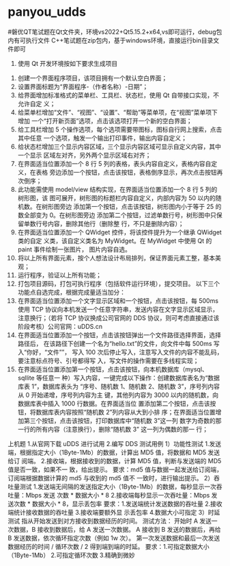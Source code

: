 # panyou_udds
#磐优QT笔试题在Qt文件夹，环境vs2022+Qt5.15.2+x64,vs即可运行，debug包内有可执行文件 C++笔试题在zip包内，基于windows环境，直接运行bin目录文件即可
1. 使用 Qt 开发环境按如下要求生成项目
1) 创建一个界面程序项目，该项目拥有一个默认空白界面；
2) 设置界面标题为“界面程序-（作者名称）-日期”；
3) 给界面增加标准格式的菜单栏、工具栏、状态栏，使用 Qt 自带接口实现，不允许自定
义；
4) 给菜单栏增加“文件”、“视图”、“设置”、“帮助”等菜单项，在“视图”菜单项下增加
一个“打开新页面”选项，点击该选项打开一个新的空白界面；
5) 给工具栏增加 5 个操作选项，每个选项需要带图标，图标自行网上搜索，点击其中任意
一个选项，触发一个输出打印事件，输出内容自定义；
6) 给状态栏增加三个显示内容区域，三个显示内容区域可显示自定义内容，其中一个显示
区域左对齐，另外两个显示区域右对齐；
7) 在界面适当位置添加一个 8 行 5 列的表格，表头内容自定义，表格内容自定义，在表格
旁边添加一个按钮，点击该按钮，表格倒序显示，再次点击按钮再次倒序；
8) 此功能需使用 model/view 结构实现，在界面适当位置添加一个 8 行 5 列的树形图，该
图可展开，树形图的标题栏内容自定义，内部内容为 50 以内的随机数。在树形图旁边
添加第一个按钮，点击该按钮，树形图内小于等于 25 的数全部变为 0。在树形图旁边
添加第二个按钮，过滤单数行号，树形图中只保留单数行号内容，删除其他行（删除整
行，不只是删除内容）；
9) 在界面适当位置添加一个 QWidget 控件，将该控件提升为一个继承 QWidget 类的自定
义类，该自定义类名为 MyWidget。在 MyWidget 中使用 Qt 的 paint 事件绘制一张图片，
图片内容自选。
10) 将以上所有界面元素，按个人想法设计布局排列，保证界面元素工整，基本美观；
11) 运行程序，验证以上所有功能；
12) 打包项目源码，打包可执行程序（包括软件运行环境），提交项目。
以下三个功能点自选完成，根据完成量适当加分：
13) 在界面适当位置添加一个文字显示区域和一个按钮，点击该按钮，每 500ms 使用 TCP
协议向本机发送一个任意字符串，发送内容在文字显示区域显示，注意换行；（若将 TCP
协议换成公司官网的 DDS 协议，则可考虑直接通过该阶段考核）公司官网：uDDS.cn
14) 在界面适当位置添加一个按钮，点击该按钮弹出一个文件路径选择界面，选择路径后，
在该路径下创建一个名为“hello.txt”的文件，向文件中每 500ms 写入“你好，“文件””，
写入 100 次后停止写入，注意写入文件的内容不能乱码，要注意标点符号、引号都得写
入，写文件的操作需要在多线程实现；
15) 在界面适当位置添加第一个按钮，点击该按钮，向本机数据库（mysql、sqllite 等任意一
种）写入内容，一键完成以下操作：创建数据库表名为“数据库表 1”，数据库表头为
“序号、随机数 1、随机数 2、随机数 3”，序号列内容从 0 开始递增，序号列内容为主
键，其他列内容为 3000 以内的随机数，向数据库表中插入 1000 行数据。在界面适当位
置添加第二个按钮，点击该按钮，将数据库表内容按照“随机数 2”列内容从大到小排
序；在界面适当位置增加第三个按钮，点击该按钮，打印数据库中“随机数 3”这一列
数字为奇数的那一行的所有内容（注意换行），删除“随机数 3” 这一列为偶数的那一
行；


上机题
1.从官网下载 uDDS 进行试用
2.编写 DDS 测试用例
1）功能性测试
1.发送端，根据指定大小（1Byte-1Mb）的数据，计算出 MD5 值，将数据和 MD5 发送给订
阅端。
2.接收端，根据接收到的数据，计算 MD5 值，判断与发送端的 MD5 值是否一致，如果不一
致，给出提示。
要求：md5 值与数据一起发送给订阅端，订阅端根据数据计算的 md5 与收到的 md5 值不
一致时，进行输出提示。
2）吞吐量测试
1.发送端无间隔的发送指定大小（1Byte-1Mb）的数据，每秒显示一次吞吐量：Mbps 发送
次数 * 数据大小 * 8
2.接收端每秒显示一次吞吐量：Mbps 发送次数 * 数据大小 * 8，显示丢包率
要求：1.发送端统计发送数据的吞吐量 2.接收端统计接收数据的吞吐量 3.接收端要额外显
示丢包率 4.数据大小可指定
3）时延测试
指从开始发送到对方接收到数据经历的时间。
测试方法：
开始时 A 发送一次数据，B 接收到数据后，给 A 发送一次数据。
A 接收到 B 发送的数据后，再给 B 发送数据，依次循环指定次数（例如 1w 次）。
第一次发送数据和最后一次发送数据经历的时间 / 循环次数 / 2 得到端到端的时延。
要求：1.可指定数据大小（1Byte-1Mb） 2.可指定循环次数 3.精确到微妙

